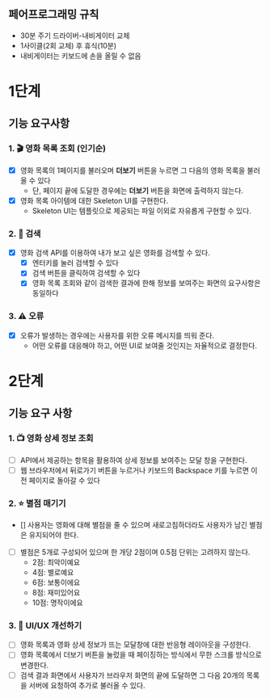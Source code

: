 ## 페어프로그래밍 규칙

- 30분 주기 드라이버-내비게이터 교체
- 1사이클(2회 교체) 후 휴식(10분)
- 내비게이터는 키보드에 손을 올릴 수 없음

# 1단계

## 기능 요구사항

### 1. 🎬 영화 목록 조회 (인기순)

- [x] 영화 목록의 1페이지를 불러오며 **더보기** 버튼을 누르면 그 다음의 영화 목록을 불러 올 수 있다
  - 단, 페이지 끝에 도달한 경우에는 **더보기** 버튼을 화면에 출력하지 않는다.
- [x] 영화 목록 아이템에 대한 Skeleton UI를 구현한다.
  - Skeleton UI는 템플릿으로 제공되는 파일 이외로 자유롭게 구현할 수 있다.

### 2. 🔎 검색

- [x] 영화 검색 API를 이용하여 내가 보고 싶은 영화를 검색할 수 있다.
  - [x] 엔터키를 눌러 검색할 수 있다
  - [x] 검색 버튼을 클릭하여 검색할 수 있다
  - [x] 영화 목록 조회와 같이 검색한 결과에 한해 정보를 보여주는 화면의 요구사항은 동일하다

### 3. ⚠️ 오류

- [x] 오류가 발생하는 경우에는 사용자를 위한 오류 메시지를 띄워 준다.
  - 어떤 오류를 대응해야 하고, 어떤 UI로 보여줄 것인지는 자율적으로 결정한다.

# 2단계

## 기능 요구 사항

### 1. 📺 영화 상세 정보 조회

- [ ] API에서 제공하는 항목을 활용하여 상세 정보를 보여주는 모달 창을 구현한다.
- [ ] 웹 브라우저에서 뒤로가기 버튼을 누르거나 키보드의 Backspace 키를 누르면 이전 페이지로 돌아갈 수 있다

### 2. ⭐️ 별점 매기기

- [] 사용자는 영화에 대해 별점을 줄 수 있으며 새로고침하더라도 사용자가 남긴 별점은 유지되어야 한다.
- [ ] 별점은 5개로 구성되어 있으며 한 개당 2점이며 0.5점 단위는 고려하지 않는다.
  - 2점: 최악이예요
  - 4점: 별로예요
  - 6점: 보통이에요
  - 8점: 재미있어요
  - 10점: 명작이에요

### 3. 📐 UI/UX 개선하기

- [ ] 영화 목록과 영화 상세 정보가 뜨는 모달창에 대한 반응형 레이아웃을 구성한다.
- [ ] 영화 목록에서 더보기 버튼을 눌렀을 때 페이징하는 방식에서 무한 스크롤 방식으로 변경한다.
- [ ] 검색 결과 화면에서 사용자가 브라우저 화면의 끝에 도달하면 그 다음 20개의 목록을 서버에 요청하여 추가로 불러올 수 있다.
